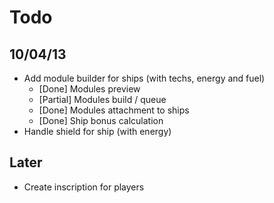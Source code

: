 # Todo

## 10/04/13 
* Add module builder for ships (with techs, energy and fuel)
   * [Done] Modules preview
   * [Partial] Modules build / queue
   * [Done] Modules attachment to ships
   * [Done] Ship bonus calculation
* Handle shield for ship (with energy)

## Later
* Create inscription for players
